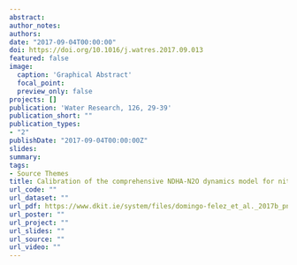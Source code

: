 ```yaml
---
abstract:
author_notes:
authors:
date: "2017-09-04T00:00:00"
doi: https://doi.org/10.1016/j.watres.2017.09.013
featured: false
image:
  caption: 'Graphical Abstract'
  focal_point: 
  preview_only: false
projects: []
publication: 'Water Research, 126, 29-39'
publication_short: ""
publication_types:
- "2"
publishDate: "2017-09-04T00:00:00Z"
slides: 
summary: 
tags:
- Source Themes
title: Calibration of the comprehensive NDHA-N2O dynamics model for nitrifier-enriched biomass using targeted respirometric assays  
url_code: ""
url_dataset: ""
url_pdf: https://www.dkit.ie/system/files/domingo-felez_et_al._2017b_pn.pdf
url_poster: ""
url_project: ""
url_slides: ""
url_source: ""
url_video: ""
---
```



